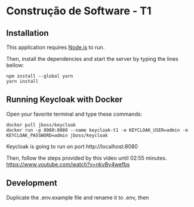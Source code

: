 # Construção de Software - T1

## Installation

This application requires [Node.js](https://nodejs.org/) to run.

Then, install the dependencies and start the server by typing the lines bellow:

```
npm install --global yarn
yarn install
```

## Running Keycloak with Docker

Open your favorite terminal and type these commands:

```
docker pull jboss/keycloak
docker run -p 8080:8080 --name keycloak-t1 -e KEYCLOAK_USER=admin -e KEYCLOAK_PASSWORD=admin jboss/keycloak
```

Keycloak is going to run on port http://localhost:8080

Then, follow the steps provided by this video until 02:55 minutes.
https://www.youtube.com/watch?v=nkvBy4wefbs

## Development

Duplicate the .env.example file and rename it to .env, then 